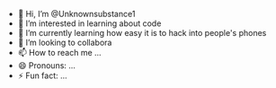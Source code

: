 - 👋 Hi, I’m @Unknownsubstance1
- 👀 I’m interested in learning about code
- 🌱 I’m currently learning how easy it is to hack into people's phones 
- 💞️ I’m looking to collabora
- 📫 How to reach me ...
- 😄 Pronouns: ...
- ⚡ Fun fact: ...

<!---
Unknownsubstance1/Unknownsubstance1 is a ✨ special ✨ repository because its `README.md` (this file) appears on your GitHub profile.
You can click the Preview link to take a look at your changes.
--->
